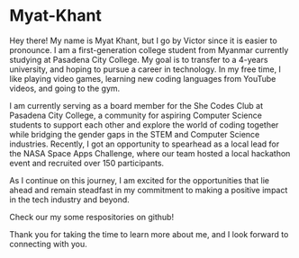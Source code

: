 # Myat-Khant
Hey there! My name is Myat Khant, but I go by Victor since it is easier to pronounce. I am a first-generation college student from Myanmar currently studying at Pasadena City College. My goal is to transfer to a 4-years university, and hoping to pursue a career in technology. In my free time, I like playing video games, learning new coding languages from YouTube videos, and going to the gym.

I am currently serving as a board member for the She Codes Club at Pasadena City College, a community for aspiring Computer Science students to support each other and explore the world of coding together while bridging the gender gaps in the STEM and Computer Science industries. Recently, I got an opportunity to spearhead as a local lead for the NASA Space Apps Challenge, where our team hosted a local hackathon event and recruited over 150 participants.

As I continue on this journey, I am excited for the opportunities that lie ahead and remain steadfast in my commitment to making a positive impact in the tech industry and beyond. 

Check our my some respositories on github!

Thank you for taking the time to learn more about me, and I look forward to connecting with you.
